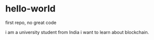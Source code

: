 # hello-world
first repo, no great code

i am a university student from India i want to learn about blockchain.

